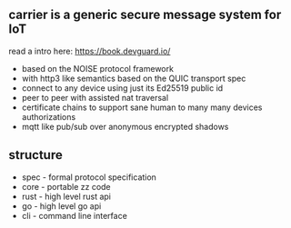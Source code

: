 carrier is a generic secure message system for IoT
-----------

read a intro here: https://book.devguard.io/

 - based on the NOISE protocol framework
 - with http3 like semantics based on the QUIC transport spec
 - connect to any device using just its Ed25519 public id
 - peer to peer with assisted nat traversal
 - certificate chains to support sane human to many many devices authorizations
 - mqtt like pub/sub over anonymous encrypted shadows


structure
---------


 - spec - formal protocol specification
 - core - portable zz code
 - rust - high level rust api
 - go   - high level go api
 - cli  - command line interface

```

